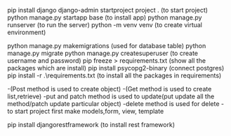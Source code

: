 pip install django
django-admin startproject project .  (to start project)
python manage.py startapp base     (to install app)
python manage.py runserver    (to run the server)
python -m venv venv (to create virtual environment)

 python manage.py makemigrations (used for database table)
 python manage.py migrate 
python manage.py createsuperuser (to create username and password)
 pip freeze > requirements.txt  (show all the packages which are install)
 pip install psycopg2-binary (connect postgres)
 pip install -r .\requirements.txt (to install all the packages in requirements)

-(Post method is used to create object)
-(Get method is used to create list,retrieve)
-put and patch method is used to update(put update all the method/patch update particular object)
-delete method is used for delete
-to start project first make models,form, view, template
 
pip install djangorestframework (to install rest framework)